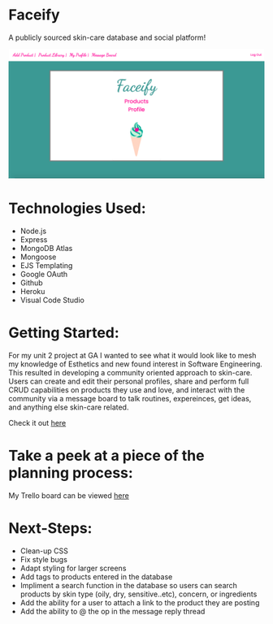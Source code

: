 # Faceify
A publicly sourced skin-care database and social platform!

![landing](faceify/../public/images/landing2.png)

# Technologies Used:
- Node.js
- Express
- MongoDB Atlas
- Mongoose
- EJS Templating
- Google OAuth
- Github
- Heroku
- Visual Code Studio

# Getting Started:
For my unit 2 project at GA I wanted to see what it would look like to mesh my knowledge of Esthetics and new found interest in Software Engineering. This resulted in developing a community oriented approach to skin-care. Users can create and edit their personal profiles, share and perform full CRUD capabilities on products they use and love, and interact with the community via a message board to talk routines, expereinces, get ideas, and anything else skin-care related. 

Check it out [here](https://faceify-project.herokuapp.com/)

# Take a peek at a piece of the planning process:

My Trello board can be viewed [here](https://trello.com/b/xRRvQe8B/unit-2-project)

# Next-Steps:

- Clean-up CSS
- Fix style bugs
- Adapt styling for larger screens
- Add tags to products entered in the database
- Impliment a search function in the database so users can search products by skin type (oily, dry, sensitive..etc), concern, or ingredients
- Add the ability for a user to attach a link to the product they are posting 
- Add the ability to @ the op in the message reply thread


